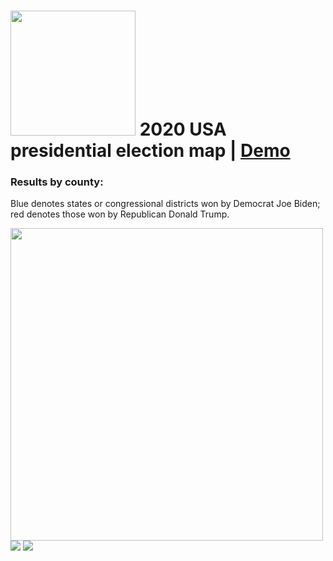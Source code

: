 # <img src="https://raw.githubusercontent.com/shamilkhan/us_election_map/master/public/data/election2020-line.svg" width="200px" /> 2020 USA presidential election map | [Demo](https://lucid-jang-f627da.netlify.app/)

### Results by county:
Blue denotes states or congressional districts won by Democrat Joe Biden; red denotes those won by Republican Donald Trump.

<img src="https://upload.wikimedia.org/wikipedia/commons/5/59/United_States_presidential_election_results_by_county%2C_2020.svg" width="500px" />

<img src="https://media1.giphy.com/media/XzsQ4z8EhOPBOfpSMK/giphy.gif" widht="100px" />
<img src="https://media3.giphy.com/media/hMTz1XDq2d54d0OTbR/giphy.gif" widht="100px" />
